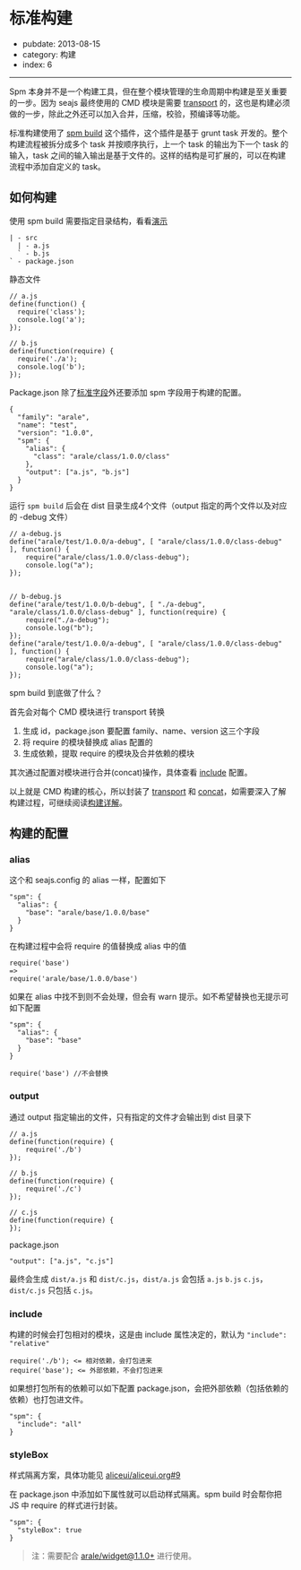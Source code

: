 # 标准构建

- pubdate: 2013-08-15
- category: 构建
- index: 6

---

Spm 本身并不是一个构建工具，但在整个模块管理的生命周期中构建是至关重要的一步。因为 seajs 最终使用的 CMD 模块是需要 [transport](./transport.html) 的，这也是构建必须做的一步，除此之外还可以加入合并，压缩，校验，预编译等功能。

标准构建使用了 [spm build](../cli/build.html) 这个插件，这个插件是基于 grunt task 开发的。整个构建流程被拆分成多个 task 并按顺序执行，上一个 task 的输出为下一个 task 的输入，task 之间的输入输出是基于文件的。这样的结构是可扩展的，可以在构建流程中添加自定义的 task。

## 如何构建

使用 spm build 需要指定目录结构，看看[演示](https://github.com/spmjs/spm-build/tree/master/examples/simple)

```
| - src
  | - a.js
  ` - b.js
` - package.json
```

静态文件

```
// a.js
define(function() {
  require('class');
  console.log('a');
});

// b.js
define(function(require) {
  require('./a');
  console.log('b');
});
```

Package.json 除了[标准字段]()外还要添加 spm 字段用于构建的配置。

```
{
  "family": "arale",
  "name": "test",
  "version": "1.0.0",
  "spm": {
    "alias": {
      "class": "arale/class/1.0.0/class"
    },
    "output": ["a.js", "b.js"]
  }
}
```

运行 `spm build` 后会在 dist 目录生成4个文件（output 指定的两个文件以及对应的 -debug 文件）

```
// a-debug.js
define("arale/test/1.0.0/a-debug", [ "arale/class/1.0.0/class-debug" ], function() {
    require("arale/class/1.0.0/class-debug");
    console.log("a");
});


// b-debug.js
define("arale/test/1.0.0/b-debug", [ "./a-debug", "arale/class/1.0.0/class-debug" ], function(require) {
    require("./a-debug");
    console.log("b");
});
define("arale/test/1.0.0/a-debug", [ "arale/class/1.0.0/class-debug" ], function() {
    require("arale/class/1.0.0/class-debug");
    console.log("a");
});
```

spm build 到底做了什么？

首先会对每个 CMD 模块进行 transport 转换

1. 生成 id，package.json 要配置 family、name、version 这三个字段
2. 将 require 的模块替换成 alias 配置的
3. 生成依赖，提取 require 的模块及合并依赖的模块

其次通过配置对模块进行合并(concat)操作，具体查看 [include](#include) 配置。

以上就是 CMD 构建的核心，所以封装了 [transport](https://github.com/spmjs/grunt-cmd-transport) 和 [concat](https://github.com/spmjs/grunt-cmd-concat)，如需要深入了解构建过程，可继续阅读[构建详解](./build-task)。

## 构建的配置

### alias

这个和 seajs.config 的 alias 一样，配置如下

```
"spm": {
  "alias": {
    "base": "arale/base/1.0.0/base"
  }
}
```

在构建过程中会将 require 的值替换成 alias 中的值

```
require('base')
=>
require('arale/base/1.0.0/base')
```

如果在 alias 中找不到则不会处理，但会有 warn 提示。如不希望替换也无提示可如下配置

```
"spm": {
  "alias": {
    "base": "base"
  }
}

require('base') //不会替换
```

### output

通过 output 指定输出的文件，只有指定的文件才会输出到 dist 目录下

```
// a.js
define(function(require) {
    require('./b')
});

// b.js
define(function(require) {
    require('./c')
});

// c.js
define(function(require) {
});
```

package.json

```
"output": ["a.js", "c.js"]
```

最终会生成 `dist/a.js` 和 `dist/c.js`，`dist/a.js` 会包括 `a.js` `b.js` `c.js`，`dist/c.js` 只包括 `c.js`。

### include

构建的时候会打包相对的模块，这是由 include 属性决定的，默认为 `"include": "relative"`

```
require('./b'); <= 相对依赖，会打包进来
require('base'); <= 外部依赖，不会打包进来
```

如果想打包所有的依赖可以如下配置 package.json，会把外部依赖（包括依赖的依赖）也打包进文件。

```
"spm": {
  "include": "all"
}
```

### styleBox

样式隔离方案，具体功能见 [aliceui/aliceui.org#9](https://github.com/aliceui/aliceui.org/issues/9)

在 package.json 中添加如下属性就可以启动样式隔离。spm build 时会帮你把 JS 中 require 的样式进行封装。

```
"spm": {
  "styleBox": true
}
```

> 注：需要配合 [arale/widget@1.1.0+](http://aralejs.org/widget) 进行使用。
